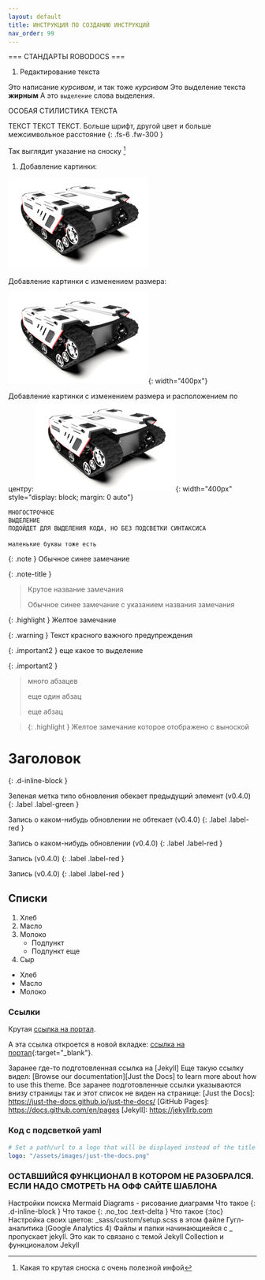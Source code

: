 ```yaml
---
layout: default
title: ИНСТРУКЦИЯ ПО СОЗДАНИЮ ИНСТРУКЦИЙ
nav_order: 99
---
```




=== СТАНДАРТЫ ROBODOCS ===

1) Редактирование текста


Это написание _курсивом_, и так тоже *курсивом*
Это выделение текста **жирным**
А это `выделение` слова выделения.

ОСОБАЯ СТИЛИСТИКА ТЕКСТА

ТЕКСТ ТЕКСТ ТЕКСТ. Больше шрифт, другой цвет и больше межсимвольное расстояние
{: .fs-6 .fw-300 }


Так выглядит указание на сноску [^2]
[^2]: Какая то крутая сноска с очень полезной инфой


1) Добавление картинки:

![bunker](/assets/images/bun2.png)

Добавление картинки с изменением размера:
    
![bunker](/assets/images/bun2.png){: width="400px"}

Добавление картинки с изменением размера и расположением по центру:
![bunker](/assets/images/bun2.png){: width="400px" style="display: block; margin: 0 auto"}






```
МНОГОСТРОЧНОЕ
ВЫДЕЛЕНИЕ
ПОДОЙДЕТ ДЛЯ ВЫДЕЛЕНИЯ КОДА, НО БЕЗ ПОДСВЕТКИ СИНТАКСИСА

маленькие буквы тоже есть
```

{: .note }
Обычное синее замечание


{: .note-title }
> Крутое название замечания
> 
> Обычное синее замечание с указанием названия замечания



{: .highlight }
Желтое замечание

    
{: .warning }
Текст красного важного предупреждения



{: .important2 }
еще какое то выделение


{: .important2 }
> много абзацев
>
> еще один абзац
>
> еще абзац


> {: .highlight }
Желтое замечание которое отображено с выноской


# Заголовок
{: .d-inline-block }

Зеленая метка типо обновления обекает предыдущий элемент (v0.4.0)
{: .label .label-green }


Запись о каком-нибудь обновлении не обтекает (v0.4.0)
{: .label .label-red }

Запись о каком-нибудь обновлении (v0.4.0)
{: .label .label-red }

Запись (v0.4.0)
{: .label .label-red }

Запись (v0.4.0)
{: .label .label-red }



## Списки

1. Хлеб
2. Масло
3. Молоко
    - Подпункт
    - Подпункт еще
4. Сыр


- Хлеб
- Масло
- Молоко



### Ссылки
Крутая [ссылка на портал](https://robohelp.3logic.ru).

А эта ссылка откроется в новой вкладке: [ссылка на портал](https://robohelp.3logic.ru){:target="_blank"}.

Заранее где-то подготовленная ссылка на [Jekyll]
Еще такую ссылку видел: [Browse our documentation][Just the Docs] to learn more about how to use this theme.
Все заранее подготовленные ссылки указываются внизу страницы так и этот список не виден на странице:
[Just the Docs]: https://just-the-docs.github.io/just-the-docs/
[GitHub Pages]: https://docs.github.com/en/pages
[Jekyll]: https://jekyllrb.com


### Код с подсветкой yaml
```yaml
# Set a path/url to a logo that will be displayed instead of the title
logo: "/assets/images/just-the-docs.png"
```



### ОСТАВШИЙСЯ ФУНКЦИОНАЛ В КОТОРОМ НЕ РАЗОБРАЛСЯ. ЕСЛИ НАДО СМОТРЕТЬ НА ОФФ САЙТЕ ШАБЛОНА
Настройки поиска
Mermaid Diagrams - рисование диаграмм
Что такое {: .d-inline-block }
Что такое {: .no_toc .text-delta }
Что такое {:toc}
Настройка своих цветов: _sass/custom/setup.scss в этом файле
Гугл-аналитика (Google Analytics 4)
Файлы и папки начинающиейся с _ пропускает jekyll. Это как то связано с темой Jekyll Collection и функционалом Jekyll



